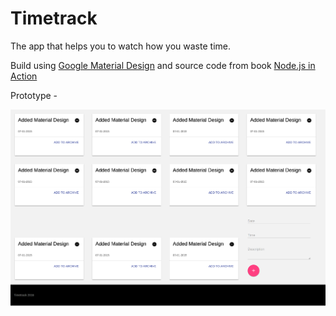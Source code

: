 # Timetrack
The app that helps you to watch how you waste time.

Build using [Google Material Design](http://www.getmdl.io/) and source code from book [Node.js in Action](https://www.manning.com/books/node-js-in-action)

Prototype - 

![Prototype](https://github.com/campykid/timetrack/blob/master/prototype.png?raw=true "Prototype")
